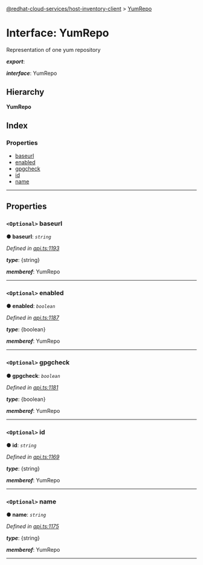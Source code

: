 [@redhat-cloud-services/host-inventory-client](../README.md) > [YumRepo](../interfaces/yumrepo.md)

# Interface: YumRepo

Representation of one yum repository

*__export__*: 

*__interface__*: YumRepo

## Hierarchy

**YumRepo**

## Index

### Properties

* [baseurl](yumrepo.md#baseurl)
* [enabled](yumrepo.md#enabled)
* [gpgcheck](yumrepo.md#gpgcheck)
* [id](yumrepo.md#id)
* [name](yumrepo.md#name)

---

## Properties

<a id="baseurl"></a>

### `<Optional>` baseurl

**● baseurl**: *`string`*

*Defined in [api.ts:1193](https://github.com/RedHatInsights/javascript-clients/blob/master/packages/host-inventory/api.ts#L1193)*

*__type__*: {string}

*__memberof__*: YumRepo

___
<a id="enabled"></a>

### `<Optional>` enabled

**● enabled**: *`boolean`*

*Defined in [api.ts:1187](https://github.com/RedHatInsights/javascript-clients/blob/master/packages/host-inventory/api.ts#L1187)*

*__type__*: {boolean}

*__memberof__*: YumRepo

___
<a id="gpgcheck"></a>

### `<Optional>` gpgcheck

**● gpgcheck**: *`boolean`*

*Defined in [api.ts:1181](https://github.com/RedHatInsights/javascript-clients/blob/master/packages/host-inventory/api.ts#L1181)*

*__type__*: {boolean}

*__memberof__*: YumRepo

___
<a id="id"></a>

### `<Optional>` id

**● id**: *`string`*

*Defined in [api.ts:1169](https://github.com/RedHatInsights/javascript-clients/blob/master/packages/host-inventory/api.ts#L1169)*

*__type__*: {string}

*__memberof__*: YumRepo

___
<a id="name"></a>

### `<Optional>` name

**● name**: *`string`*

*Defined in [api.ts:1175](https://github.com/RedHatInsights/javascript-clients/blob/master/packages/host-inventory/api.ts#L1175)*

*__type__*: {string}

*__memberof__*: YumRepo

___

